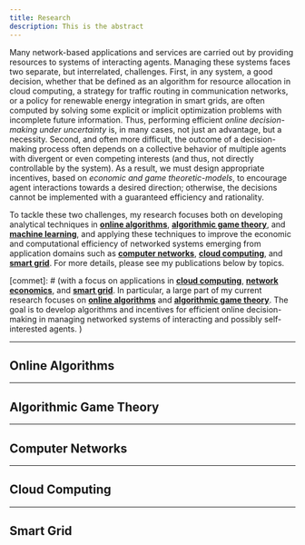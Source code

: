 ```yaml
---
title: Research
description: This is the abstract
---
```


<a id="research_overview"></a>

Many network-based applications and services are carried out by providing resources to systems of interacting agents.  Managing these systems faces two separate, but interrelated, challenges. First, in any system, a good decision, whether that be defined as an algorithm for resource allocation in cloud computing, a strategy for traffic routing in communication networks, or a policy for renewable energy integration in smart grids, are often computed by solving some explicit or implicit optimization problems with incomplete future information. Thus,  performing efficient _online decision-making under uncertainty_ is, in many cases, not just an advantage, but a necessity. Second, and often more difficult, the outcome of a decision-making process often depends on a collective behavior of multiple agents with divergent or even competing interests (and thus, not directly controllable by the system). As a result, we must design appropriate incentives, based on _economic and game theoretic-models_, to encourage agent interactions towards a desired direction; otherwise, the  decisions cannot be implemented with a guaranteed efficiency and rationality.

To tackle these two challenges, my research focuses both on developing analytical techniques in [**online algorithms**](/research/#OA), [**algorithmic game theory**](/research/#AGT), and [**machine learning**](/research/#ML), and applying these techniques to improve the economic and computational efficiency of networked systems emerging from application domains such as [**computer networks**](/research/#networking), [**cloud computing**](/research/#computing), and [**smart grid**](/research/#energy). For more details, please see my publications below by topics. 



[commet]: # (with a focus on applications in [**cloud computing**](/research/#cloud_computing), [**network economics**](/research/#networking), and [**smart grid**](/research/#smart_grid). In particular, a large part of my current research focuses on [**online algorithms**](/research/#online_algorithms) and [**algorithmic game theory**](/research/#mechanism_design). The goal is to develop algorithms and incentives for efficient online decision-making in managing networked systems of interacting and possibly self-interested agents. ) 


[comment]: # (I believe that solutions to alleviate or resolve these research challenges provide insights into how to tackle many societal challenges such as computing efficiency, cyber security, energy sustainability, traffic congestion, and climate change, etc. e.g., random job arrivals in cloud computing or volatile renewable energy generation in energy systems. The design of economic incentives, termed as mechanism design, sits at the intersection of artificial intelligence and economics, and has led to transformative applications in various domains such as online advertising and on-demand service platforms. My research)

[comment]: # (For examples, how incentives influence the behavior of self-interested agents, and thus the peformance of online decisions? how online decisions influence the outcome of incentives if there exist zero knowledge of future information? )


<a id="OA"></a>  

---

##  Online Algorithms

<ul class=circle>
            <script>
                var i;
                for (i = 0; i < papers_journal.length; i++) {
                    if (papers_journal[i].topic.search("algorithms") >= 0) {
                        document.write("<li class=paper>");
                        printPaper(papers_journal[i], "algorithms");
                        document.write("</li>");
                    }
                }
            </script>
</ul>



<a id="AGT"></a>

---

##  Algorithmic Game Theory

<ul class=circle>
            <script>
                var i;
                for (i = 0; i < papers_journal.length; i++) {
                    if (papers_journal[i].topic.search("mechanism") >= 0) {
                        document.write("<li class=paper>");
                        printPaper(papers_journal[i], "mechanism");
                        document.write("</li>");
                    }
                }
            </script>
</ul>


---
<a id="networking"></a> 

## Computer Networks

<ul class=circle>
            <script>
                var i;
                for (i = 0; i < papers_journal.length; i++) {
                    if (papers_journal[i].topic.search("network") >= 0) {
                        document.write("<li class=paper>");
                        printPaper(papers_journal[i], "network");
                        document.write("</li>");
                    }
                }
            </script>
</ul>


<a id="energy"></a>

---
<a id="computing"></a> 

## Cloud Computing

<ul class=circle>
            <script>
                var i;
                for (i = 0; i < papers_journal.length; i++) {
                    if (papers_journal[i].topic.search("cloud") >= 0) {
                        document.write("<li class=paper>");
                        printPaper(papers_journal[i], "cloud");
                        document.write("</li>");
                    }
                }
            </script>
</ul>

---

##  Smart Grid

<ul class=circle>
            <script>
                var i;
                for (i = 0; i < papers_journal.length; i++) {
                    if (papers_journal[i].topic.search("energy") >= 0) {
                        document.write("<li class=paper>");
                        printPaper(papers_journal[i], "energy");
                        document.write("</li>");
                    }
                }
            </script>
</ul>